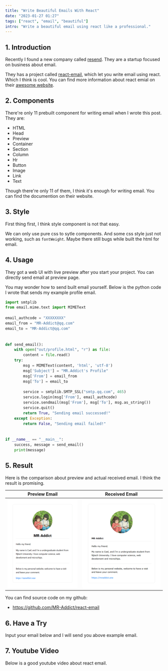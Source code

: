 ```yaml
---
title: "Write Beautiful Emails With React"
date: "2023-01-27 01:27"
tags: ["react", "email", "beautiful"]
intro: "Write a beautiful email using react like a professional."
---
```


## 1. Introduction

Recently I found a new company called [resend](https://resend.com/). They are a startup focused on business about email.

They has a project called [react-email](https://react.email/), which let you write email using react. Which I think is cool. You can find more information about react emial on their [awesome website](https://react.email/).

## 2. Components

There're only 11 prebuilt component for writing email when I wrote this post. They are:

- HTML
- Head
- Preview
- Container
- Section
- Column
- Hr
- Button
- Image
- Link
- Text

Though there're only 11 of them, I think it's enough for writing email. You can find the documention on their website.

## 3. Style

First thing first, I think style component is not that easy.

We can only use pure css to sytle components. And some css style just not working, such as `fontWeight`. Maybe there still bugs while built the html for email.

## 4. Usage

They got a web UI with live preview after you start your project. You can directly send email at preview page.

You may wonder how to send built email yourself. Below is the python code I wrote that sends my example profile email.

```python:sendEmail.py
import smtplib
from email.mime.text import MIMEText

email_authcode = "XXXXXXXX"
email_from = "MR-Addict@qq.com"
email_to = "MR-Addict@qq.com"


def send_email():
    with open("out/profile.html", "r") as file:
        content = file.read()
    try:
        msg = MIMEText(content, 'html', 'utf-8')
        msg['Subject'] = "MR.Addict's Profile"
        msg['From'] = email_from
        msg['To'] = email_to

        service = smtplib.SMTP_SSL("smtp.qq.com", 465)
        service.login(msg['From'], email_authcode)
        service.sendmail(msg['From'], msg['To'], msg.as_string())
        service.quit()
        return True, "Sending email successed!"
    except Exception:
        return False, "Sending email failed!"


if __name__ == "__main__":
    success, message = send_email()
    print(message)
```

## 5. Result

Here is the comparison about preview and actual received email. I think the result is promising.

|                                  Preview Email                                   |                                 Received Email                                 |
| :------------------------------------------------------------------------------: | :----------------------------------------------------------------------------: |
| ![Preview](https://github.com/MR-Addict/react-email/raw/main/images/preview.png) | ![Actual](https://github.com/MR-Addict/react-email/raw/main/images/actual.png) |

You can find source code on my github:

- https://github.com/MR-Addict/react-email

## 6. Have a Try

Input your email below and I will send you above example email.

<SendProfileEmail />

## 7. Youtube Video

Below is a good youtube video about react email.

<Youtube id="MdO1AKVTkLI" />
